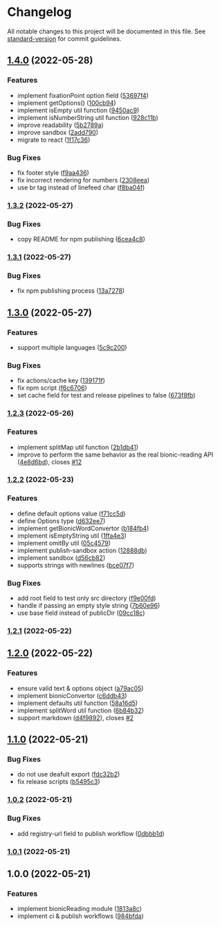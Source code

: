 # Changelog

All notable changes to this project will be documented in this file. See [standard-version](https://github.com/conventional-changelog/standard-version) for commit guidelines.

## [1.4.0](https://github.com/Gumball12/bionic-reading/compare/v1.3.2...v1.4.0) (2022-05-28)


### Features

* implement fixationPoint option field ([53697f4](https://github.com/Gumball12/bionic-reading/commit/53697f43d8c291890f1d496e2a7fb2ba9c160106))
* implement getOptions() ([100cb94](https://github.com/Gumball12/bionic-reading/commit/100cb94f83ecf181d04c1e4f67fc8ca0f07cd766))
* implement isEmpty util function ([9450ac9](https://github.com/Gumball12/bionic-reading/commit/9450ac9a67b23248d2254e6120de8ae6047acf57))
* implement isNumberString util function ([928c11b](https://github.com/Gumball12/bionic-reading/commit/928c11bf1e7df2fda56f74dbfcaa0190cc1444be))
* improve readability ([5b2789a](https://github.com/Gumball12/bionic-reading/commit/5b2789ab42997ef52cb06a4a7b1e78a65fbed9c1))
* improve sandbox ([2add790](https://github.com/Gumball12/bionic-reading/commit/2add7906eb040bbe81d90d6be88f29b1993247e2))
* migrate to react ([1f17c36](https://github.com/Gumball12/bionic-reading/commit/1f17c369cdf2cfc558beada554242ec7d24adab7))


### Bug Fixes

* fix footer style ([f9aa436](https://github.com/Gumball12/bionic-reading/commit/f9aa43689e86f102ba31978fced6a397e44f08ec))
* fix incorrect rendering for numbers ([2308eea](https://github.com/Gumball12/bionic-reading/commit/2308eeae27c6fca9f5ba5f8bb609b5e98b1e3ff1))
* use br tag instead of linefeed char ([f8ba04f](https://github.com/Gumball12/bionic-reading/commit/f8ba04f2dd8971d2817e4c0cdbe89416a7b13acb))

### [1.3.2](https://github.com/Gumball12/bionic-reading/compare/v1.3.1...v1.3.2) (2022-05-27)


### Bug Fixes

* copy README for npm publishing ([6cea4c8](https://github.com/Gumball12/bionic-reading/commit/6cea4c877fe8420b9a1ae9afa03ad51a67346027))

### [1.3.1](https://github.com/Gumball12/bionic-reading/compare/v1.3.0...v1.3.1) (2022-05-27)


### Bug Fixes

* fix npm publishing process ([13a7278](https://github.com/Gumball12/bionic-reading/commit/13a7278addc6d3599007610e8cea76acf16f09e0))

## [1.3.0](https://github.com/Gumball12/bionic-reading/compare/v1.2.3...v1.3.0) (2022-05-27)


### Features

* support multiple languages ([5c9c200](https://github.com/Gumball12/bionic-reading/commit/5c9c2002f3ae501554f54e26e56ff33ea3ec1823))


### Bug Fixes

* fix actions/cache key ([139171f](https://github.com/Gumball12/bionic-reading/commit/139171f9c5cd752dacd728f9b27e1eb299119460))
* fix npm script ([f6c6706](https://github.com/Gumball12/bionic-reading/commit/f6c6706570ed1b724add21c5fd2262a7ae123ca8))
* set cache field for test and release pipelines to false ([673f8fb](https://github.com/Gumball12/bionic-reading/commit/673f8fb0e3c89b037daa161c0e7b3138fd6ddf8e))

### [1.2.3](https://github.com/Gumball12/bionic-reading/compare/v1.2.2...v1.2.3) (2022-05-26)


### Features

* implement splitMap util function ([2b1db41](https://github.com/Gumball12/bionic-reading/commit/2b1db41ebc957a75d0bd52a4bebbbbe2085275c3))
* improve to perform the same behavior as the real bionic-reading API ([4e8d6bd](https://github.com/Gumball12/bionic-reading/commit/4e8d6bd93d72c21c12d054521b4b9da8cabd8cee)), closes [#12](https://github.com/Gumball12/bionic-reading/issues/12)

### [1.2.2](https://github.com/Gumball12/bionic-reading/compare/v1.2.1...v1.2.2) (2022-05-23)


### Features

* define default options value ([f71cc5d](https://github.com/Gumball12/bionic-reading/commit/f71cc5dd35ece8e6a8bb05fac33e17e485c9d19b))
* define Options type ([d632ee7](https://github.com/Gumball12/bionic-reading/commit/d632ee747df61154257d6cde084a41ceb9c0a6a7))
* implement getBionicWordConvertor ([b184fb4](https://github.com/Gumball12/bionic-reading/commit/b184fb4956a218f18a9d87d505e033f9d02e401f))
* implement isEmptyString util ([1ffa4e3](https://github.com/Gumball12/bionic-reading/commit/1ffa4e3de4d0b722b621da26e46fb9a3ad39b9f7))
* implement omitBy util ([05c4579](https://github.com/Gumball12/bionic-reading/commit/05c4579c4bbc39f248f201f9a8ea02cfccdbe81a))
* implement publish-sandbox action ([12888db](https://github.com/Gumball12/bionic-reading/commit/12888db0edbe07348c10610e3825c1971f3bccd3))
* implement sandbox ([d56cb82](https://github.com/Gumball12/bionic-reading/commit/d56cb82ae3ca6e6ee69a5ca5109d6846ea205bfc))
* supports strings with newlines ([bce07f7](https://github.com/Gumball12/bionic-reading/commit/bce07f71fde302794e13124bd5e8ff0617d56a37))


### Bug Fixes

* add root field to test only src directory ([f9e00fd](https://github.com/Gumball12/bionic-reading/commit/f9e00fdf698981395e8b0592691be33b2bff8f35))
* handle if passing an empty style string ([7b60e96](https://github.com/Gumball12/bionic-reading/commit/7b60e9672e06a611990c95d726479b6ebd14c82e))
* use base field instead of publicDir ([09cc18c](https://github.com/Gumball12/bionic-reading/commit/09cc18cf545474db5c92cefeeb7e1148f159da1a))

### [1.2.1](https://github.com/Gumball12/bionic-reading/compare/v1.2.0...v1.2.1) (2022-05-22)

## [1.2.0](https://github.com/Gumball12/bionic-reading/compare/v1.1.0...v1.2.0) (2022-05-22)


### Features

* ensure valid text & options object ([a79ac05](https://github.com/Gumball12/bionic-reading/commit/a79ac055fa8afa3666c8f4bc67c31bf4e40df988))
* implement bionicConvertor ([c6ddb43](https://github.com/Gumball12/bionic-reading/commit/c6ddb432d9f140c2ff611191b40219abaf186266))
* implement defaults util function ([58a16d5](https://github.com/Gumball12/bionic-reading/commit/58a16d5577c05971184419aea7adccdf08a3540e))
* implement splitWord util function ([6b84b32](https://github.com/Gumball12/bionic-reading/commit/6b84b3232e380f0b379ad04f2b71893eb3096e45))
* support markdown ([d4f9892](https://github.com/Gumball12/bionic-reading/commit/d4f9892dc15ea58c39e1a3e3d7fc1f4e9e6985be)), closes [#2](https://github.com/Gumball12/bionic-reading/issues/2)

## [1.1.0](https://github.com/Gumball12/bionic-reading/compare/v1.0.2...v1.1.0) (2022-05-21)


### Bug Fixes

* do not use deafult export ([fdc32b2](https://github.com/Gumball12/bionic-reading/commit/fdc32b23bccf1e540812dd0515745ffbb68fd866))
* fix release scripts ([b5495c3](https://github.com/Gumball12/bionic-reading/commit/b5495c3353a29087e2b5c8e219807063fb1490fc))

### [1.0.2](https://github.com/Gumball12/bionic-reading/compare/v1.0.1...v1.0.2) (2022-05-21)


### Bug Fixes

* add registry-url field to publish workflow ([0dbbb1d](https://github.com/Gumball12/bionic-reading/commit/0dbbb1deaffc1324a583d88f2250069066dbb2d4))

### [1.0.1](https://github.com/Gumball12/bionic-reading/compare/v1.0.0...v1.0.1) (2022-05-21)

## 1.0.0 (2022-05-21)


### Features

* implement bionicReading module ([1813a8c](https://github.com/Gumball12/bionic-reading/commit/1813a8c649cb3fcce15099573b3bd46095a2e80c))
* implement ci & publish workflows ([984bfda](https://github.com/Gumball12/bionic-reading/commit/984bfdae1bc04ae423aa06a2154a202bf2b678a7))
